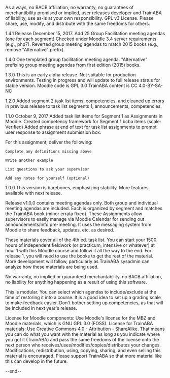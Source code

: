 As always, no BACB affiliation, no warranty, no guarantees of merchantibility promised or implied, user releases developer and TrainABA of liability, use as-is at your own responsibility.
GPL v3 License. Please share, use, modify, and distribute with the same freedoms for others.


1.4.1 Release December 15, 2017. 
Add 25 Group Facilitation meeting agendas (one for each segment)
Checked under Moodle 3.4 server requirements (e.g., php7).
Reverted group meeting agendas to match 2015 books (e.g., remove "Alternative" prefix).

1.4.0 
One templated group facilitation meeting agenda.
"Alternative" prefixing group meeting agendas from first edition (2015) books.


1.3.0
This is an early alpha release. Not suitable for production environments. Testing in progress and will update to full release status for stable version.
Moodle code is GPL 3.0
TrainABA content is CC 4.0-BY-SA-NC



1.2.0
Added segment 2 task list items, competencies, and cleaned up errors in previous release to task list segments 1, announcements, competencies.

1.1.0 
October 9, 2017
Added task list items for Segment 1 as Assignments in Moodle.
Created competency framework for Segment 1 bcba items (scale: Verified)
Added phrase at end of text for task list assignments to prompt user response to assignment submission box:

For this assignment, deliver the following:

    Complete any definitions missing above

    Write another example

    List questions to ask your supervisor

    Add any notes for yourself (optional)



1.0.0
This version is barebones, emphasizing stability. More features available with next release.

Release v1.0,0 contains meeting agendas only. Both group and individual meeting agendas are included. Each is organized by segment and matches the TrainABA book (minor errata fixed). These Assignments allow supervisors to easily manage via Moodle Calendar for sending out announcements/info pre-meeting. It uses the messaging system from Moodle to share feedback, updates, etc. as desired.

These materials cover all of the 4th ed. task list. You can start your 1500 hours of independent fieldwork (or practicum, intensive or whatever) at hour 1 with this Moodle course and follow it all the way to the end. For release 1, you will need to use the books to get the rest of the material. More development will follow, particularly as TrainABA sysadmin can analyze how these materials are being used.

No warranty, no implied or guaranteed merchantability, no BACB affiliation, no liability for anything happening as a result of using this software.

This is modular. You can select which agendas to include/exclude at the time of restoring it into a course. It is a good idea to set up a grading scale to make feedback easier. Don't bother setting up competencies, as that will be included in next year's release.

License for Moodle components: Use Moodle's license for the MBZ and Moodle materials, which is GNU GPL 3.0 (FOSS).
License for TrainABA materials: Use Creative Commons 4.0 - Attribution - ShareAlike. That means you can do what you want with the material as long as you indicate where you got it (TrainABA) and pass the same freedoms of the license onto the next person who receives/uses/modifies/copies/distributes your changes. Modifications, redistribution, using, copying, sharing, and even selling this material is encouraged. Please support TrainABA so that more material like this can develop in the future.


--end--
